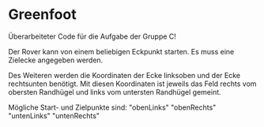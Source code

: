 # Greenfoot

Überarbeiteter Code für die Aufgabe der Gruppe C!

Der Rover kann von einem beliebigen Eckpunkt starten.
Es muss eine Zielecke angegeben werden.

Des Weiteren werden die Koordinaten der Ecke linksoben und der Ecke rechtsunten benötigt. Mit diesen Koordinaten ist jeweils das Feld rechts vom obersten Randhügel und links vom untersten Randhügel gemeint.

Mögliche Start- und Zielpunkte sind: "obenLinks" "obenRechts" "untenLinks" "untenRechts"
